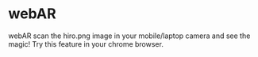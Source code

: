 # webAR
webAR
scan the hiro.png image in your mobile/laptop camera and see the magic!
Try this feature in your chrome browser.